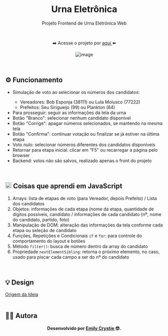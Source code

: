 <div align="center">
 <h1 align="center"> Urna Eletrônica </h1>
 <p> Projeto Frontend de Urna Eletrônica Web</p>
 <br>
 <p> ➡️ Acesse o projeto por <a href="https://crystie-pj3urnaeletronica.netlify.app" target="_blank"> aqui </a>⬅️</p>
 
![image](https://user-images.githubusercontent.com/81563039/187186596-bc0942d4-23ad-4ff9-84ee-ca6d94bca5ba.png)

  
</div>
<br>

<h2>⚙️ Funcionamento</h2>
  <ul>
   <li> Simulação de voto ao selecionar os números dos candidatos: </li>
      <ul>
        <li> Vereadores: Bob Esponja (38111) ou Lula Molusco (77222) </li>
        <li> Prefeitos: Seu Sirigueijo (99) ou Plankton (84)</li>
      </ul>
   <li> Para prosseguir: seguir as informações da tela da urna </li>
   <li> Botão "Branco": selecionar nenhum candidato disponível </li>
   <li> Botão "Corrige": apagar números selecionados, se mantendo na mesma tela </li>
   <li> Botão "Confirma": continuar votação ou finalizar se já estiver na última etapa </li>
   <li> Voto nulo: selecionar números diferentes dos candidatos disponíveis </li>
   <li> Retornar para etapa inicial: clicar em "F5" ou recarregar a página pelo browser </li>
   <li> Backend: votos não são salvos, realizado apenas o front do projeto </li>
  </ul>
<br>
 
<h2><img src="https://cdn.jsdelivr.net/gh/devicons/devicon/icons/javascript/javascript-original.svg" alt="Javascript" width="20" height="20"/> Coisas que aprendi em JavaScript </h2>
  <ol>
   <li> Arrays: lista de etapas de voto (para Vereador, depois Prefeito) / Lista dos candidatos </li>
   <li> Objetos: informações de cada etapa (nome da etapa, quantidade de dígitos possíveis, candidato / informações de cada candidato (nº, nome do candidato, partido, foto)</li>
   <li> Manipulação de DOM: alteração das informações da tela conforme cada etapa ou seleção de candidato </li>
   <li> Funções, Repetições e Condicionais <code>if</code> e <code>for</code>: para controle do comportamento do layout e botões </li>
   <li> Método <code>filter()</code>: busca de número dentro da array do candidato </li>
   <li> Propriedade <code>nextElementSibling</code>: retorna o próximo elemento, no caso, usado para piscar cada campo a ser do nº do candidato </li>
  </ol>
<br>

<h2> 💡 Design </h2>
<a href="https://www.youtube.com/watch?v=hF_VMWnsY00&list=PLIQNE5T0N25oOmHWX37ktD1dpXOU6TLOV&index=1&t=179s" target="_blank"> Origem da Ideia </a>
<br>
<br>

<h2> 👩‍💻 Autora </h2>
<h4 align="center"> Desenvolvido por <a href="https://www.linkedin.com/in/emilycrystie/" target="_blank"> Emily Crystie <a>  😎. <h4>
